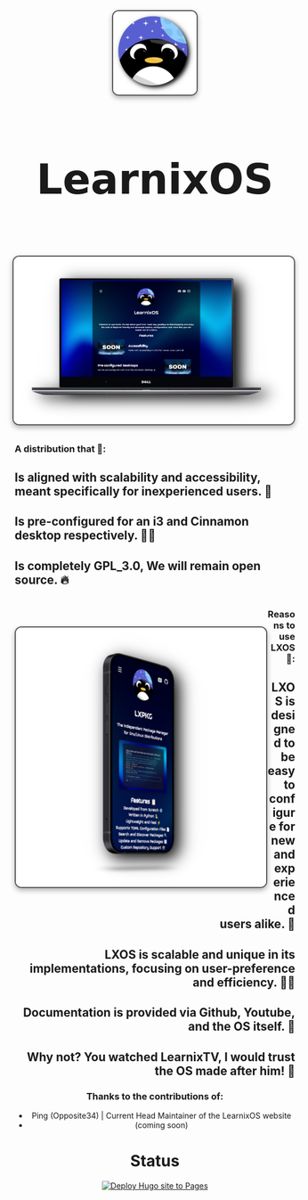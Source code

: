 <div align="center">


<img src="https://raw.githubusercontent.com/LearnixOS/learnixos.github.io/refs/heads/main/assets/images/logo.png" align="center" alt=" Preview" width="150" style="display: block; margin: 32px auto; border: 2px solid #555; border-radius: 12px; box-shadow: 0 4px 10px rgba(0, 0, 0, 0.3);">


<div align="center">
  <h2 style="font-size: 74px;">
    <strong> 
      <a href="https://learnixos.github.io/" style="text-decoration: none; color: inherit;">
        𝗟𝗲𝗮𝗿𝗻𝗶𝘅𝗢𝗦
      </a> 
    </strong>
  </h2>
</div>

<h1>
      <img src="assets/images/laptopframe.png" align="right" alt="Preview" width="650" style="display: block; margin: 32px auto; border: 2px solid #555; border-radius: 12px; box-shadow: 0 4px 10px rgba(0, 0, 0, 0.3);">
</div>
</div> 


<div align="left">

### A distribution that 🐧:

  ##  Is aligned with scalability and accessibility, meant specifically for inexperienced users. 🍉
  ##  Is pre-configured for an i3 and Cinnamon desktop respectively. 🧖‍♂️
  ##  Is completely GPL_3.0, We will remain open source. 🔥


<div align="center">

<h1>
      <img src="assets/images/framephone.png" align="left" alt="Preview" width="450" style="display: block; margin: 32px auto; border: 2px solid #555; border-radius: 12px; box-shadow: 0 4px 10px rgba(0, 0, 0, 0.3);">
</div>
</div> 

<div align="right">

### Reasons to use LXOS 🌸:

 ##   LXOS is designed to be easy to configure for new and experienced users alike. 🥝
 ##   LXOS is scalable and unique in its implementations, focusing on user-preference and efficiency. 💆‍♂️
 ##   Documentation is provided via Github, Youtube, and the OS itself. 🎴
 ##   Why not? You watched LearnixTV, I would trust the OS made after him! 🐧


<div align="center">


### **Thanks to the contributions of:**
  - Ping (Opposite34) | Current Head Maintainer of the LearnixOS website
  - (coming soon)


# **Status**
[![Deploy Hugo site to Pages](https://github.com/LearnixOS/learnixos.github.io/actions/workflows/hugo.yml/badge.svg)](https://github.com/LearnixOS/learnixos.github.io/actions/workflows/hugo.yml)
